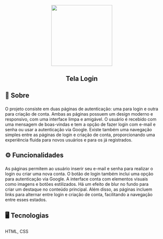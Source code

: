 <div align="center">
  <img height="200" src="https://nicolassaraivaa.github.io/photosredmi/imgProjects/simplelogin.png"  />
</div>

###

<h2 align="center">Tela Login</h2>

###

<h2 align="left">📝 Sobre</h2>

###

<p align="left">O projeto consiste em duas páginas de autenticação: uma para login e outra para criação de conta. Ambas as páginas possuem um design moderno e responsivo, com uma interface limpa e amigável. O usuário é recebido com uma mensagem de boas-vindas e tem a opção de fazer login com e-mail e senha ou usar a autenticação via Google. Existe também uma navegação simples entre as páginas de login e criação de conta, proporcionando uma experiência fluida para novos usuários e para os já registrados.</p>

###

<h2 align="left">⚙ Funcionalidades</h2>

###

<p align="left">As páginas permitem ao usuário inserir seu e-mail e senha para realizar o login ou criar uma nova conta. O botão de login também inclui uma opção para autenticação via Google. A interface conta com elementos visuais como imagens e botões estilizados. Há um efeito de blur no fundo para criar um destaque no conteúdo principal. Além disso, as páginas incluem links para alternar entre login e criação de conta, facilitando a navegação entre esses estados.</p>

###

<h2 align="left">🖥 Tecnologias</h2>

###

<p align="left">HTML, CSS</p>

###
